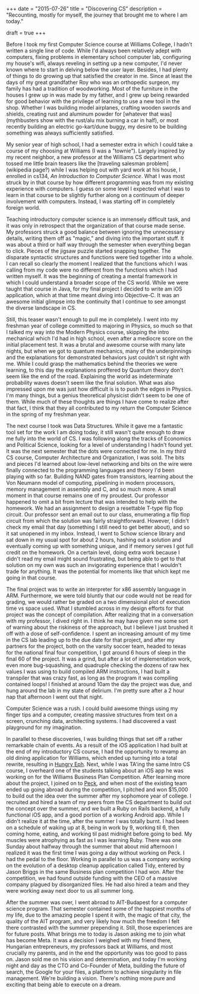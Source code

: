 +++
date = "2015-07-26"
title = "Discovering CS"
description = "Recounting, mostly for myself, the journey that brought me to where I am today."

draft = true
+++

Before I took my first Computer Science course at Williams College, I hadn't written a single line of code. While I'd always been relatively adept with computers, fixing problems in elementary school computer lab, configuring my house's wifi, always reveling in setting up a new computer, I'd never known where to start in delving below the user layer. Besides, I had plenty of things to do growing up that satisfied the creator in me. Since at least the days of my great grandfather Roy who was an orthopedic surgeon, my family has had a tradition of woodworking. Most of the furniture in the houses I grew up in was made by my father, and I grew up being rewarded for good behavior with the privilege of learning to use a new tool in the shop. Whether I was building model airplanes, crafting wooden swords and shields, creating rust and aluminum powder for [whatever that was](mythbusters show with the rust/alu mix burning a car in half), or most recently building an electric go-kart/dune buggy, my desire to be building something was always sufficiently satisfied.

My senior year of high school, I had a semester extra in which I could take a course of my choosing at Williams (I was a "townie"). Largely inspired by my recent neighbor, a new professor at the Williams CS department who tossed me little brain teasers like the [traveling salesman problem](wikipedia page?) while I was helping out with yard work at his house, I enrolled in cs134, *An Introduction to Computer Science*. What I was most struck by in that course by how different programming was from my existing experience with computers. I guess on some level I expected what I was to learn in that course to be slightly further along on a continuum of deeper involvement with computers. Instead, I was starting off in completely foreign world.

Teaching introductory computer science is an immensely difficult task, and it was only in retrospect that the organization of that course made sense. My professors struck a good balance between ignoring the unnecessary details, writing them off as "magic," and diving into the important stuff. It was about a third or half way through the semester when everything began to click. Pieces of the jigsaw puzzle started snapping together. The disparate syntactic structures and functions were tied together into a whole. I can recall so clearly the moment I realized that the functions which I was calling from my code were no different from the functions which I had written myself. It was the beginning of creating a mental framework in which I could understand a broader scope of the CS world. While we were taught that course in Java, for my final project I decided to write am iOS application, which at that time meant diving into Objective-C. It was an awesome initial glimpse into the continuity that I continue to see amongst the diverse landscape in CS.

Still, this teaser wasn't enough to pull me in completely. I went into my freshman year of college committed to majoring in Physics, so much so that I talked my way into the Modern Physics course, skipping the intro mechanical which I'd had in high school, even after a mediocre score on the initial placement test. It was a brutal and awesome course with many late nights, but when we got to quantum mechanics, many of the underpinnings and the explanations for demonstrated behaviors just couldn't sit right with me. While I could grasp the mathematics behind the theories we were learning, to this day the explanations proffered by Quantum theory don't seem like the end of the road. Explaining the world as indeterminate probability waves doesn't seem like the final solution. What was also impressed upon me was just how difficult is is to push the edges in Physics. I'm many things, but a genius theoretical physicist didn't seem to be one of them. While much of these thoughts are things I have come to realize after that fact, I think that they all contributed to my return the Computer Science in the spring of my freshman year.

The next course I took was Data Structures. While it gave me a fantastic tool set for the work I am doing today, it still wasn't quite enough to draw me fully into the world of CS. I was following along the tracks of Economics and Political Science, looking for a level of understanding I hadn't found yet. It was the next semester that the dots were connected for me. In my third CS course, Computer Architecture and Organization, I was sold. The bits and pieces I'd learned about low-level networking and bits on the wire were finally connected to the programming languages and theory I'd been playing with so far. Building NAND gates from transistors, learning about the Von Neumann model of computing, pipelining in modern processors, memory management in assembly and C, and so much more. A small moment in that course remains one of my proudest. Our professor happened to omit a bit from lecture that was intended to help with the homework. We had an assignment to design a resettable T-type flip flop circuit. Our professor sent an email out to our class, enumerating a flip flop circuit from which the solution was fairly straightforward. However, I didn't check my email that day (something I still need to get better about), and so it sat unopened in my inbox. Instead, I went to Schow science library and sat down in my usual spot for about 2 hours, hashing out a solution and eventually coming up with something unique, and if memory serves I got full credit on the homework. On a certain level, doing extra work because I didn't read my email might sound frustrating, but being able to get to that solution on my own was such an invigorating experience that I wouldn't trade for anything. It was the potential for moments like that which kept me going in that course.

The final project was to write an interpreter for x86 assembly language in ARM. Furthermore, we were told bluntly that our code would not be read for grading, we would rather be graded on a two dimensional plot of execution time vs space used. What I stumbled across in my design efforts for that project was the concept of compilation. After realizing that in a conversation with my professor, I dived right in. I think he may have given me some sort of warning about the riskiness of the approach, but I believe I just brushed it off with a dose of self-confidence. I spent an increasing amount of my time in the CS lab leading up to the due date for that project, and after my partners for the project, both on the varsity soccer team, headed to texas for the national final four competition, I got around 6 hours of sleep in the final 60 of the project. It was a grind, but after a lot of implementation work, even more bug-squashing, and quadruple checking the dozens of raw hex values I was using to build compiled ARM instructions, I had built a transpiler that was crazy fast, as long as the program it was compiling contained loops! I finished at around 10am the day the project was due, and hung around the lab in my state of delirium. I'm pretty sure after a 2 hour nap that afternoon I went out that night.

Computer Science was a rush. I could build awesome things using my finger tips and a computer, creating massive structures from text on a screen, crunching data, architecting systems. I had discovered a vast playground for my imagination.

In parallel to these discoveries, I was building things that set off a rather remarkable chain of events. As a result of the iOS application I had built at the end of my introductory CS course, I had the opportunity to revamp an old dining application for Williams, which ended up turning into a total rewrite, resulting in [Hungry Eph](https://itunes.apple.com/us/app/hungryeph/id440288933). Next, while I was TA'ing the same Intro CS course, I overheard one of the students talking about an iOS app he was working on for the Williams Business Plan Competition. After learning more about the project, I joined on to [Peck](https://peckapp.com), and when most of the existing team ended up going abroad during the competition, I pitched and won $15,000 to build out the idea over the summer after my sophomore year of college. I recruited and hired a team of my peers from the CS department to build out the concept over the summer, and we built a Ruby on Rails backend, a fully functional iOS app, and a good portion of a working Android app. While I didn't realize it at the time, after the summer I was totally burnt. I had been on a schedule of waking up at 8, being in work by 9, working til 6, then coming home, eating, and working til past midnight before going to bed. My muscles were atrophying as fast as I was learning Ruby. There was one Sunday about halfway through the summer that about mid afternoon I realized it was the first time I was going a day without working on Peck. I had the pedal to the floor. Working in parallel to us was a company working on the evolution of a desktop cleanup application called Tidy, entered by Jason Briggs in the same Business plan competition I had won. After the competition, we had found outside funding with the CEO of a massive company plagued by disorganized files. He had also hired a team and they were working away next door to us all summer long.

After the summer was over, I went abroad to AIT-Budapest for a computer science program. That semester contained some of the happiest months of my life, due to the amazing people I spent it with, the magic of that city, the quality of the AIT program, and very likely how much the freedom I felt there contrasted with the summer prepending it. Still, those experiences are for future posts. What brings me to today is Jason asking me to join what has become Meta. It was a decision I weighed with my friend there, Hungarian entrepreneurs, my professors back at Williams, and most crucially my parents, and in the end the opportunity was too good to pass on. Jason sold me on his vision and determination, and today I'm working night and day as the CTO and Co-Founder of Meta, building the future of search, the Google for your files, a platform to achieve singularity in file management. We're building a vision. There's nothing more pure and exciting that being able to execute on a dream.
